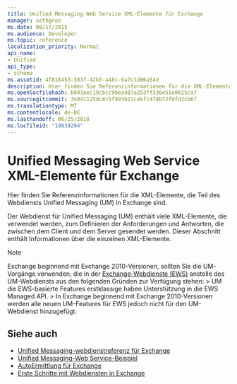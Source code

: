 ```yaml
---
title: Unified Messaging Web Service XML-Elemente für Exchange
manager: sethgros
ms.date: 09/17/2015
ms.audience: Developer
ms.topic: reference
localization_priority: Normal
api_name:
- Unified
api_type:
- schema
ms.assetid: 4f816453-383f-42b3-a48c-9a7c1d86a54d
description: Hier finden Sie Referenzinformationen für die XML-Elemente, die Teil des Webdiensts Unified Messaging (UM) in Exchange sind.
ms.openlocfilehash: b843aec19cbcc9bea487a253ff336e51e0825ca7
ms.sourcegitcommit: 34041125dc8c5f993b21cebfc4f8b72f0fd2cb6f
ms.translationtype: MT
ms.contentlocale: de-DE
ms.lasthandoff: 06/25/2018
ms.locfileid: "19839294"
---
```

# <a name="unified-messaging-web-service-xml-elements-for-exchange"></a>Unified Messaging Web Service XML-Elemente für Exchange

Hier finden Sie Referenzinformationen für die XML-Elemente, die Teil des Webdiensts Unified Messaging (UM) in Exchange sind.
  
Der Webdienst für Unified Messaging (UM) enthält viele XML-Elemente, die verwendet werden, zum Definieren der Anforderungen und Antworten, die zwischen dem Client und dem Server gesendet werden. Dieser Abschnitt enthält Informationen über die einzelnen XML-Elemente.
  
> [!NOTE]
>  Exchange beginnend mit Exchange 2010-Versionen, sollten Sie die UM-Vorgänge verwenden, die in der [Exchange-Webdienste (EWS)](http://msdn.microsoft.com/library/60285497-0c4e-4e51-84e1-34dd6d89a5d8%28Office.15%29.aspx) anstelle des UM-Webdiensts aus den folgenden Gründen zur Verfügung stehen: > UM die EWS-basierte Features erstklassige haben Unterstützung in die EWS Managed API. > In Exchange beginnend mit Exchange 2010-Versionen werden alle neuen UM-Features für EWS jedoch nicht für den UM-Webdienst hinzugefügt. 
  
## <a name="see-also"></a>Siehe auch

- [Unified Messaging-webdienstreferenz für Exchange](unified-messaging-web-service-reference-for-exchange.md)
- [Unified Messaging-Web Service-Beispiel](http://www.microsoft.com/en-us/download/details.aspx?id=14832)
- [AutoErmittlung für Exchange](../exchange-web-services/autodiscover-for-exchange.md)
- [Erste Schritte mit Webdiensten in Exchange](../exchange-web-services/start-using-web-services-in-exchange.md)
    

